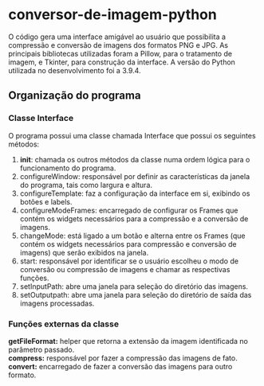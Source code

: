 # conversor-de-imagem-python
O código gera uma interface amigável ao usuário que possibilita a compressão e conversão de imagens dos formatos PNG e JPG. As principais bibliotecas utilizadas foram a Pillow, para o tratamento de imagem, e Tkinter, para construção da interface. A versão do Python utilizada no desenvolvimento foi a 3.9.4.

## Organização do programa
### Classe Interface

O programa possui uma classe chamada Interface que possui os seguintes métodos:
1. __init__: chamada os outros métodos da classe numa ordem lógica para o funcionamento do programa.
2. configureWindow: responsável por definir as características da janela do programa, tais como largura e altura.
3. configureTemplate: faz a configuração da interface em si, exibindo os botões e labels.
4. configureModeFrames: encarregado de configurar os Frames que contém os widgets necessários para a compressão e a conversão de imagens.
5. changeMode: está ligado a um botão e alterna entre os Frames (que contém os widgets necessários para compressão e conversão de imagens) que serão exibidos na janela.
6. start: responsável por identificar se o usuário escolheu o modo de conversão ou compressão de imagens e chamar as respectivas funções.
7. setInputPath: abre uma janela para seleção do diretório das imagens.
8. setOutputpath: abre uma janela para seleção do diretório de saída das imagens processadas.

### Funções externas da classe
__getFileFormat:__ helper que retorna a extensão da imagem identificada no parâmetro passado.<br>
__compress:__ responsável por fazer a compressão das imagens de fato.<br>
__convert:__ encarregado de fazer a conversão das imagens para outro formato.
